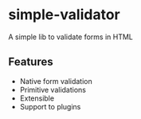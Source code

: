 # simple-validator

A simple lib to validate forms in HTML

## Features

-   Native form validation
-   Primitive validations
-   Extensible
-   Support to plugins
